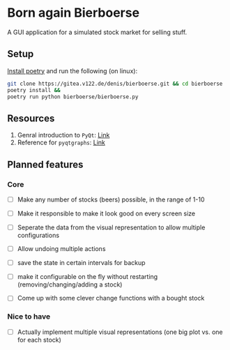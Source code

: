 # Born again Bierboerse

A GUI application for a simulated stock market for selling stuff.

## Setup

[Install poetry](https://python-poetry.org/docs/) and run the following (on linux):

```bash
git clone https://gitea.v122.de/denis/bierboerse.git && cd bierboerse
poetry install &&
poetry run python bierboerse/bierboerse.py
```

## Resources

1. Genral introduction to `PyQt`: [Link](https://www.pythonguis.com/tutorials/pyqt6-creating-your-first-window/)
2. Reference for `pyqtgraphs`: [Link](https://pyqtgraph.readthedocs.io/en/latest/)

## Planned features

### Core

* [ ] Make any number of stocks (beers) possible, in the range of 1-10
* [ ] Make it responsible to make it look good on every screen size
* [ ] Seperate the data from the visual representation to allow multiple configurations 
* [ ] Allow undoing multiple actions 
* [ ] save the state in certain intervals for backup
* [ ] make it configurable on the fly without restarting (removing/changing/adding a stock)
* [ ] Come up with some clever change functions with a bought stock


### Nice to have

* [ ] Actually implement multiple visual representations (one big plot vs. one for each stock)
